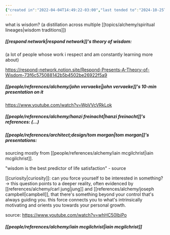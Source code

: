 ```yaml
---
{"created in":"2022-04-04T14:49:22-03:00","last tended to":"2024-10-25T11:43:10-03:00","tags":["alchemy","concept","🌱"],"dg-publish":true,"notestage":["🌱"],"relevancescore":98,"permalink":"/concepts/alchemy/wisdom/","dgPassFrontmatter":true,"created":"2022-04-04T14:49:22.557-03:00","updated":"2024-10-25T11:43:10.709-03:00"}
---
```


what is wisdom? (a distillation across multiple [[topics/alchemy/spiritual lineages\|wisdom traditions]])

##### [[respond network\|respond network]]'s theory of wisdom:

(a lot of people whose work i respect and am constantly learning more about)

https://respond-network.notion.site/Respond-Presents-A-Theory-of-Wisdom-73f6c575088142b5b4502be26922f5a9

##### [[people/references/alchemy/john vervaeke\|john vervaeke]]'s 10-min presentation on it

https://www.youtube.com/watch?v=WpVVcVRkLok

##### [[people/references/alchemy/hanzi freinacht\|hanzi freinacht]]'s references: (...)


##### [[people/references/architect;design/tom morgan\|tom morgan]]'s presentations:

sourcing mostly from [[people/references/alchemy/iain mcgilchrist\|iain mcgilchrist]].

"wisdom is the best predictor of life satisfaction" - source

[[curiosity\|curiosity]]: can you force yourself to be interested in something?
-> this question points to a deeper reality, often evidenced by [[references/alchemy/carl jung\|jung]] and [[references/alchemy/joseph campbell\|campbell]], that there's something beyond your control that's always guiding you. this force connects you to what's intrinsically motivating and orients you towards your personal growth.

source: https://www.youtube.com/watch?v=whHC50IbiPo

##### [[people/references/alchemy/iain mcgilchrist\|iain mcgilchrist]]